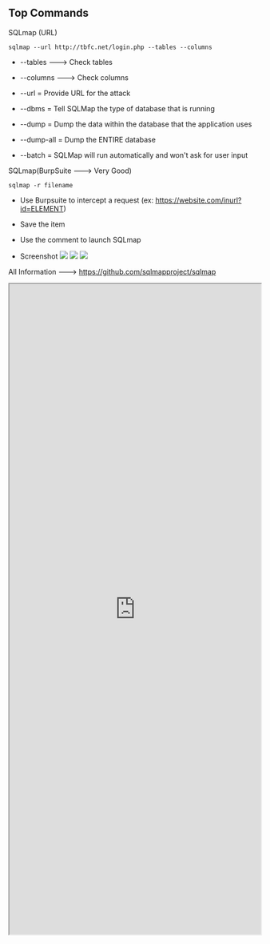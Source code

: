 
## Top Commands

SQLmap (URL)
```Terminal
sqlmap --url http://tbfc.net/login.php --tables --columns
```

- --tables    ---> Check tables
- --columns ---> Check columns

- --url = Provide URL for the attack
- --dbms = Tell SQLMap the type of database that is running
- --dump = Dump the data within the database that the application uses
- --dump-all = Dump the ENTIRE database
- --batch = SQLMap will run automatically and won't ask for user input

SQLmap(BurpSuite ---> Very Good)
```Terminal
sqlmap -r filename
```

- Use Burpsuite to intercept a request (ex: https://website.com/inurl?id=ELEMENT)
- Save the item
- Use the comment to launch SQLmap

- Screenshot
    ![](https://assets.tryhackme.com/additional/cmn-aoc2020/day-5/foxyproxy.png)
	![](https://assets.tryhackme.com/additional/cmn-aoc2020/day-5/bpsuite_2.png)
    ![](https://assets.tryhackme.com/additional/cmn-aoc2020/day-5/bpsuite_3.png)


All Information ---> https://github.com/sqlmapproject/sqlmap

<iframe src="https://github.com/sqlmapproject/sqlmap" width="100%" height="1300"></iframe>